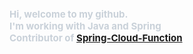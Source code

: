    <div style="text-align: left;"> 
    <div style="font-weight: 700; font-size: 15px; text-align: left; color: #c9d1d9;"> 
        Hi, welcome to my github. <br/>
       I'm working with Java and Spring <br/>
       Contributor of <a href = "https://github.com/spring-cloud/spring-cloud-function">Spring-Cloud-Function</a> <br/>
     </div> 
<!--      ![Top Langs](https://github-readme-stats.vercel.app/api/top-langs/?username=kjg&layout=compact) -->
<!--      [![Top Langs](https://github-readme-stats.vercel.app/api/top-langs/?username=anuraghazra)](https://github.com/anuraghazra/github-readme-stats) --> 
    
